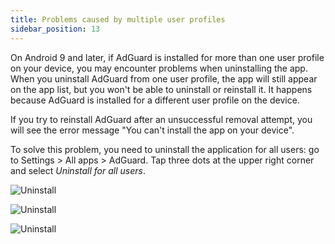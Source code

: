 ```yaml
---
title: Problems caused by multiple user profiles
sidebar_position: 13
---
```


On Android 9 and later, if AdGuard is installed for more than one user profile on your device, you may encounter problems when uninstalling the app. When you uninstall AdGuard from one user profile, the app will still appear on the app list, but you won't be able to uninstall or reinstall it. It happens because AdGuard is installed for a different user profile on the device.

If you try to reinstall AdGuard after an unsuccessful removal attempt, you will see the error message "You can't install the app on your device".

To solve this problem, you need to uninstall the application for all users: go to Settings > All apps > AdGuard. Tap three dots at the upper right corner and select *Uninstall for all users*.

![Uninstall](https://cdn.adguard.com/public/Adguard/kb/android/multiple_users/uninst_en.png)

![Uninstall](https://cdn.adguard.com/public/Adguard/kb/android/multiple_users/uninst2_en.png)

![Uninstall](https://cdn.adguard.com/content/kb/ad_blocker/android/solving_problems/multiple-profiles-issue/uninst3_en.png)
